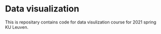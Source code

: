 # Data visualization

This is repositary contains code for data visulization course for 2021 spring KU Leuven.
